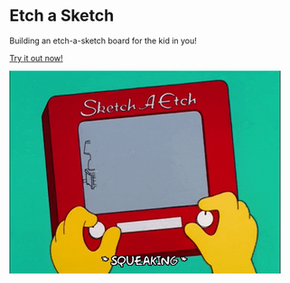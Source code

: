 # Etch a Sketch 

Building an etch-a-sketch board for the kid in you!

[Try it out now!]()

![Keep sketching!](/media/sketching.gif)

